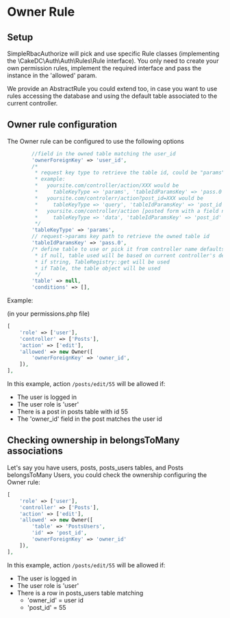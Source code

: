 Owner Rule
=============

Setup
---------------

SimpleRbacAuthorize will pick and use specific Rule classes (implementing the \CakeDC\Auth\Auth\Rules\Rule interface).
You only need to create your own permission rules, implement the required interface and pass the instance in the
'allowed' param.

We provide an AbstractRule you could extend too, in case you want to use rules accessing the database and using the
default table associated to the current controller.

Owner rule configuration
-----------------

The Owner rule can be configured to use the following options
```php
        //field in the owned table matching the user_id
        'ownerForeignKey' => 'user_id',
        /*
         * request key type to retrieve the table id, could be "params", "query", "data" to locate the table id
         * example:
         *   yoursite.com/controller/action/XXX would be
         *     tableKeyType => 'params', 'tableIdParamsKey' => 'pass.0'
         *   yoursite.com/controlerr/action?post_id=XXX would be
         *     tableKeyType => 'query', 'tableIdParamsKey' => 'post_id'
         *   yoursite.com/controller/action [posted form with a field named post_id] would be
         *     tableKeyType => 'data', 'tableIdParamsKey' => 'post_id'
         */
        'tableKeyType' => 'params',
        // request->params key path to retrieve the owned table id
        'tableIdParamsKey' => 'pass.0',
        /* define table to use or pick it from controller name defaults if null
         * if null, table used will be based on current controller's default table
         * if string, TableRegistry::get will be used
         * if Table, the table object will be used
         */
        'table' => null,
        'conditions' => [],
```

Example:

(in your permissions.php file)
```php
[
    'role' => ['user'],
    'controller' => ['Posts'],
    'action' => ['edit'],
    'allowed' => new Owner([
        'ownerForeignKey' => 'owner_id',
    ]),
],
```

In this example, action `/posts/edit/55` will be allowed if:
  * The user is logged in
  * The user role is 'user'
  * There is a post in posts table with id 55
  * The 'owner_id' field in the post matches the user id

Checking ownership in belongsToMany associations
-----------------

Let's say you have users, posts, posts_users tables, and Posts belongsToMany Users,
you could check the ownership configuring the Owner rule:
```php
[
    'role' => ['user'],
    'controller' => ['Posts'],
    'action' => ['edit'],
    'allowed' => new Owner([
        'table' => 'PostsUsers',
        'id' => 'post_id',
        'ownerForeignKey' => 'owner_id'
    ]),
],
```

In this example, action `/posts/edit/55` will be allowed if:
  * The user is logged in
  * The user role is 'user'
  * There is a row in posts_users table matching
    * 'owner_id' = user id
    * 'post_id' = 55
